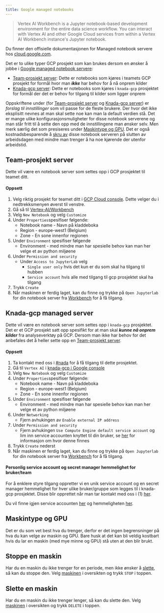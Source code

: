 ```yaml
---
title: Google managed notebooks
---
```


> Vertex AI Workbench is a Jupyter notebook-based development environment for the entire data science workflow. You can interact with Vertex AI and other Google Cloud services from within a Vertex AI Workbench instance's Jupyter notebook.

Du finner den offisielle dokumentasjonen for Managed notebook servere hos [cloud.google.com](https://cloud.google.com/vertex-ai/docs/workbench/introduction).

Det er to ulike typer GCP prosjekt som kan brukes dersom en ønsker å jobbe i [Google managed notebook servere](https://cloud.google.com/vertex-ai/docs/workbench/introduction):

- [Team-prosjekt server](#team-prosjekt-server): Dette er notebooks som kjøres i teamets GCP prosjekt for formål hvor man _**ikke**_ har behov for å nå onprem kilder
- [Knada-gcp server](#knada-gcp-server): Dette er notebooks som kjøres i `knada-gcp` prosjektet for formål der det er behov for tilgang til kilder som ligger onprem

Oppskriftene under (for [Team-prosjekt server](#team-prosjekt-server) og [Knada-gcp server](#knada-gcp-managed-server)) er _forslag til innstillinger_ som vil passe for de fleste brukere. Der hvor det ikke eksplisitt nevnes at man skal sette noe kan man la default verdien stå. Det er mange ulike konfigurasjonsmuligheter for disse notebook serverene og man står fritt til å sette den opp med de innstillingene man ønsker selv. Men merk særlig det som presiseres under [Maskintype og GPU](#maskintype-og-gpu). Det er også kostnadsbesparende å [skru av](#stoppe-en-maskin) disse notebook serveren på slutten av arbeidsdagen med mindre man trenger å ha noe kjørende der utenfor arbeidstid.

## Team-prosjekt server
Dette vil være en notebook server som settes opp i GCP prosjektet til teamet ditt. 

#### Oppsett
1. Velg riktig prosjekt for teamet ditt i [GCP Cloud console](https://console.cloud.google.com). Dette velger du i nedtrekksmenyen øverst til venstre.
2. Gå så til [Vertex-AI/Workbench](https://console.cloud.google.com/vertex-ai/workbench/instances)
3. Velg `New Notebook` og velg `Customize`
4. Under `Properties`spesifiser følgende:
    - Notebook name - Navn på kladdeboka
    - Region - europe-west1 (Belgium)
    - Zone - En sone innenfor regionen
5. Under `Environment` spesifiser følgende
    - Environment - med mindre man har spesielle behov kan man her velge et av python miljøene
5. Under `Permission and security`
    - Under `Access to JupyterLab` velg
        - `Single user only` hvis det kun er du som skal ha tilgang til hubben
        - `Service account` hvis alle med tilgang til gcp prosjektet skal ha tilgang
6. Trykk `Create`
7. Når maskinen er ferdig laget, kan du finne og trykke på `Open Jupyterlab` for din notebook server fra [Workbench](https://console.cloud.google.com/vertex-ai/workbench/user-managed) for å få tilgang.


## Knada-gcp managed server
Dette vil være en notebook server som settes opp i `knada-gcp` prosjektet. Det er et GCP prosjekt satt opp spesifikt for at man skal _**kunne nå onprem kilder**_ fra analyseverktøy på GCP. Dersom man ikke har behov for det anbefales det å heller sette opp en [Team-prosjekt server](#team-prosjekt-server).

#### Oppsett
1. Ta kontakt med oss i [#nada](https://nav-it.slack.com/archives/CGRMQHT50) for å få tilgang til dette prosjektet.
2. Gå til `Vertex AI` i [knada-gcp i Google console](https://console.cloud.google.com/vertex-ai/workbench/list/instances?orgonly=true&project=knada-gcp&supportedpurview=organizationId)
3. Velg `New Notebook` og velg `Customize`
4. Under `Properties`spesifiser følgende:
    - Notebook name - Navn på kladdeboka
    - Region - europe-west1 (Belgium)
    - Zone - En sone innenfor regionen
5. Under `Environment` spesifiser følgende
    - Environment - med mindre man har spesielle behov kan man her velge et av python miljøene
5. Under `Networking`
   - Fjern avhukingen av `Enable external IP address`
6. Under `Permission and security`
    - Fjern avhukingen `Use Compute Engine default service account` og lim inn service accounten knyttet til din bruker, se [her](#personlig-service-account-og-secret-manager-hemmelighet-for-brukerteam) for informasjon om hvor denne finnes
7. Trykk `Create` nederst
8. Når maskinen er ferdig laget, kan du finne og trykke på `Open Jupyterlab` for din notebook server fra [Workbench](https://console.cloud.google.com/vertex-ai/workbench/user-managed?project=knada-gcp) for å få tilgang.

#### Personlig service account og secret manager hemmelighet for bruker/team
For å enklere styre tilgang oppretter vi en unik service account og en secret manager hemmelighet for hver ulike bruker/gruppe som legges til i knada-gcp prosjektet. Disse blir opprettet når man tar kontakt med oss i (1) [her](#server-med-tilgang-til-on-prem).

Du vil finne igjen service accounten [her](https://console.cloud.google.com/iam-admin/serviceaccounts?project=knada-gcp) og hemmeligheten [her](https://console.cloud.google.com/security/secret-manager?project=knada-gcp).


## Maskintype og GPU
Det er du som vet best hva du trenger, derfor er det ingen begrensninger på hva du kan velge av maskin og GPU. Bare husk at det kan bli veldig kostbart hvis du lar en maskin (med mye minne og GPU) stå uten at den blir brukt.


## Stoppe en maskin
Har du en maskin du ikke trenger for en periode, men ikke ønsker å [slette](#slette-en-maskin), så kan du stoppe den. Velg [maskinen](https://console.cloud.google.com/vertex-ai/workbench/instances) i oversikten og trykk `STOP` i toppen.


## Slette en maskin
Har du en maskin du ikke trenger lenger, så kan du slette den. Velg [maskinen](https://console.cloud.google.com/vertex-ai/workbench/instances) i oversikten og trykk `DELETE` i toppen.
